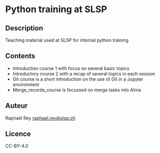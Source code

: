 # Python training at SLSP
## Description
Teaching material used at SLSP for internal python training

## Contents
* Introduction course 1 with focus on several basic topics
* Introductory course 2 with a recap of several topics in each session
* Git course is a short introduction on the use of Git in a Jupyter environment
* Merge_records_course is focussed on merge tasks into Alma

## Auteur
Raphaël Rey
raphael.rey@slsp.ch

## Licence
CC-BY-4.0
